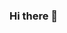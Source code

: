 ### Hi there 👋

<!--
**s559348/s559348** is a ✨ _special_ ✨ repository because its `README.md` (this file) appears on your GitHub profile.

Here are some ideas to get you started:

hai
this is Ashok Kumar Swarna
  yes i came frome *INDIA*
    curentely i'm staying in **usa**Missouri
      presently my **master** in *North West Missouri State University
        i done my bachelor's degree * Chalapathi Institute of Engineering and Technology *
        
      -->
